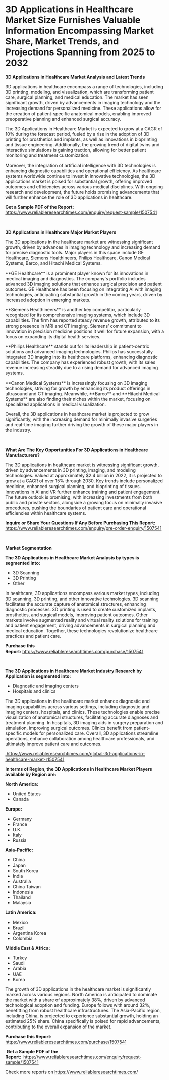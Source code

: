 <p><h1>3D Applications in Healthcare Market Size Furnishes Valuable Information Encompassing Market Share, Market Trends, and Projections Spanning from 2025 to 2032</h1></p><p><strong>3D Applications in Healthcare Market Analysis and Latest Trends</strong></p>
<p><p>3D applications in healthcare encompass a range of technologies, including 3D printing, modeling, and visualization, which are transforming patient care, surgical planning, and medical education. The market has seen significant growth, driven by advancements in imaging technology and the increasing demand for personalized medicine. These applications allow for the creation of patient-specific anatomical models, enabling improved preoperative planning and enhanced surgical accuracy. </p><p>The 3D Applications in Healthcare Market is expected to grow at a CAGR of 10% during the forecast period, fueled by a rise in the adoption of 3D printing for prosthetics and implants, as well as innovations in bioprinting and tissue engineering. Additionally, the growing trend of digital twins and interactive simulations is gaining traction, allowing for better patient monitoring and treatment customization. </p><p>Moreover, the integration of artificial intelligence with 3D technologies is enhancing diagnostic capabilities and operational efficiency. As healthcare systems worldwide continue to invest in innovative technologies, the 3D applications market is poised for substantial growth, offering improved outcomes and efficiencies across various medical disciplines. With ongoing research and development, the future holds promising advancements that will further enhance the role of 3D applications in healthcare.</p></p>
<p><strong>Get a Sample PDF of the Report:&nbsp;</strong> <a href="https://www.reliableresearchtimes.com/enquiry/request-sample/1507541?utm_campaign=3227&utm_medium=2&utm_source=Github&utm_content=ia&utm_term=23032025&utm_id=3d-applications-in-healthcare">https://www.reliableresearchtimes.com/enquiry/request-sample/1507541</a></p>
<p>&nbsp;</p>
<p><strong>3D Applications in Healthcare Major Market Players</strong></p>
<p><p>The 3D applications in the healthcare market are witnessing significant growth, driven by advances in imaging technology and increasing demand for precise diagnostic tools. Major players in this space include GE Healthcare, Siemens Healthineers, Philips Healthcare, Canon Medical Systems, Barco, and Hitachi Medical Systems.</p><p>**GE Healthcare** is a prominent player known for its innovations in medical imaging and diagnostics. The company's portfolio includes advanced 3D imaging solutions that enhance surgical precision and patient outcomes. GE Healthcare has been focusing on integrating AI with imaging technologies, anticipating substantial growth in the coming years, driven by increased adoption in emerging markets.</p><p>**Siemens Healthineers** is another key competitor, particularly recognized for its comprehensive imaging systems, which include 3D capabilities. The firm has reported steady revenue growth, attributed to its strong presence in MRI and CT imaging. Siemens’ commitment to innovation in precision medicine positions it well for future expansion, with a focus on expanding its digital health services.</p><p>**Philips Healthcare** stands out for its leadership in patient-centric solutions and advanced imaging technologies. Philips has successfully integrated 3D imaging into its healthcare platforms, enhancing diagnostic capabilities. The company has experienced robust growth, with its sales revenue increasing steadily due to a rising demand for advanced imaging systems.</p><p>**Canon Medical Systems** is increasingly focusing on 3D imaging technologies, striving for growth by enhancing its product offerings in ultrasound and CT imaging. Meanwhile, **Barco** and **Hitachi Medical Systems** are also finding their niches within the market, focusing on specialized applications in medical visualization.</p><p>Overall, the 3D applications in healthcare market is projected to grow significantly, with the increasing demand for minimally invasive surgeries and real-time imaging further driving the growth of these major players in the industry.</p></p>
<p>&nbsp;</p>
<p><strong>What Are The Key Opportunities For 3D Applications in Healthcare Manufacturers?</strong></p>
<p><p>The 3D applications in healthcare market is witnessing significant growth, driven by advancements in 3D printing, imaging, and modeling technologies. Valued at approximately $2.4 billion in 2022, it is projected to grow at a CAGR of over 15% through 2030. Key trends include personalized medicine, enhanced surgical planning, and bioprinting of tissues. Innovations in AI and VR further enhance training and patient engagement. The future outlook is promising, with increasing investments from both public and private sectors, alongside a growing focus on minimally invasive procedures, pushing the boundaries of patient care and operational efficiencies within healthcare systems.</p></p>
<p><strong>Inquire or Share Your Questions If Any Before Purchasing This Report:</strong> <a href="https://www.reliableresearchtimes.com/enquiry/pre-order-enquiry/1507541?utm_campaign=3227&utm_medium=2&utm_source=Github&utm_content=ia&utm_term=23032025&utm_id=3d-applications-in-healthcare">https://www.reliableresearchtimes.com/enquiry/pre-order-enquiry/1507541</a></p>
<p>&nbsp;</p>
<p><strong>Market Segmentation</strong></p>
<p><strong>The 3D Applications in Healthcare Market Analysis by types is segmented into:</strong></p>
<p><ul><li>3D Scanning</li><li>3D Printing</li><li>Other</li></ul></p>
<p><p>In healthcare, 3D applications encompass various market types, including 3D scanning, 3D printing, and other innovative technologies. 3D scanning facilitates the accurate capture of anatomical structures, enhancing diagnostic processes. 3D printing is used to create customized implants, prosthetics, and surgical models, improving patient outcomes. Other markets involve augmented reality and virtual reality solutions for training and patient engagement, driving advancements in surgical planning and medical education. Together, these technologies revolutionize healthcare practices and patient care.</p></p>
<p><strong>Purchase this Report:&nbsp;</strong><a href="https://www.reliableresearchtimes.com/purchase/1507541?utm_campaign=3227&utm_medium=2&utm_source=Github&utm_content=ia&utm_term=23032025&utm_id=3d-applications-in-healthcare">https://www.reliableresearchtimes.com/purchase/1507541</a></p>
<p>&nbsp;</p>
<p><strong>The 3D Applications in Healthcare Market Industry Research by Application is segmented into:</strong></p>
<p><ul><li>Diagnostic and imaging centers</li><li>Hospitals and clinics</li></ul></p>
<p><p>The 3D applications in the healthcare market enhance diagnostic and imaging capabilities across various settings, including diagnostic and imaging centers, hospitals, and clinics. These technologies enable precise visualization of anatomical structures, facilitating accurate diagnoses and treatment planning. In hospitals, 3D imaging aids in surgery preparation and simulation, improving surgical outcomes. Clinics benefit from patient-specific models for personalized care. Overall, 3D applications streamline operations, enhance collaboration among healthcare professionals, and ultimately improve patient care and outcomes.</p></p>
<p><a href="https://www.reliableresearchtimes.com/global-3d-applications-in-healthcare-market-r1507541?utm_campaign=3227&utm_medium=2&utm_source=Github&utm_content=ia&utm_term=23032025&utm_id=3d-applications-in-healthcare">&nbsp;https://www.reliableresearchtimes.com/global-3d-applications-in-healthcare-market-r1507541</a></p>
<p><strong>In terms of Region, the 3D Applications in Healthcare Market Players available by Region are:</strong></p>
<p>
    <p> <strong> North America: </strong>
        <ul>
            <li>United States</li>
            <li>Canada</li>
        </ul>
        </p> 
    <p> <strong> Europe: </strong>
        <ul>
            <li>Germany</li>
            <li>France</li>
            <li>U.K.</li>
            <li>Italy</li>
            <li>Russia</li>
        </ul>
        </p> 
    <p> <strong> Asia-Pacific: </strong>
        <ul>
            <li>China</li>
            <li>Japan</li>
            <li>South Korea</li>
            <li>India</li>
            <li>Australia</li>
            <li>China Taiwan</li>
            <li>Indonesia</li>
            <li>Thailand</li>
            <li>Malaysia</li>
        </ul>
        </p> 
    <p> <strong> Latin America: </strong>
        <ul>
            <li>Mexico</li>
            <li>Brazil</li>
            <li>Argentina Korea</li>
            <li>Colombia</li>
        </ul>
        </p> 
    <p> <strong> Middle East & Africa: </strong>
        <ul>
            <li>Turkey</li>
            <li>Saudi</li>
            <li>Arabia</li>
            <li>UAE</li>
            <li>Korea</li>
        </ul>
    </p>
    </p>
<p><p>The growth of 3D applications in the healthcare market is significantly marked across various regions. North America is anticipated to dominate the market with a share of approximately 38%, driven by advanced technological adoption and funding. Europe follows with around 32%, benefitting from robust healthcare infrastructures. The Asia-Pacific region, including China, is projected to experience substantial growth, holding an estimated 25% share. China specifically is poised for rapid advancements, contributing to the overall expansion of the market.</p></p>
<p><strong>Purchase this Report: </strong><a href="https://www.reliableresearchtimes.com/purchase/1507541?utm_campaign=3227&utm_medium=2&utm_source=Github&utm_content=ia&utm_term=23032025&utm_id=3d-applications-in-healthcare">https://www.reliableresearchtimes.com/purchase/1507541</a></p>
<p>&nbsp;<strong>Get a Sample PDF of the Report:&nbsp;&nbsp;</strong><a href="https://www.reliableresearchtimes.com/enquiry/request-sample/1507541?utm_campaign=3227&utm_medium=2&utm_source=Github&utm_content=ia&utm_term=23032025&utm_id=3d-applications-in-healthcare">https://www.reliableresearchtimes.com/enquiry/request-sample/1507541</a></p>
<p><strong></strong></p>
<p>Check more reports on <a href="https://www.reliableresearchtimes.com/?utm_campaign=3227&utm_medium=2&utm_source=Github&utm_content=ia&utm_term=23032025&utm_id=3d-applications-in-healthcare">https://www.reliableresearchtimes.com/</a></p>
